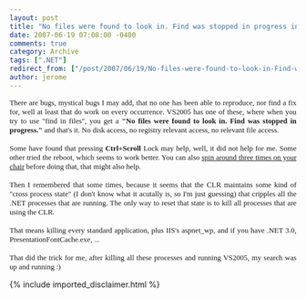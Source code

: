 ```yaml
---
layout: post
title: "No files were found to look in. Find was stopped in progress in VS2005"
date: 2007-06-19 07:08:00 -0400
comments: true
category: Archive
tags: [".NET"]
redirect_from: ["/post/2007/06/19/No-files-were-found-to-look-in-Find-was-stopped-in-progress-in-VS2005.aspx", "/post/2007/06/19/no-files-were-found-to-look-in-find-was-stopped-in-progress-in-vs2005.aspx"]
author: jerome
---
```

<!-- more -->
<p align="justify">
<font size="2"><font face="trebuchet ms,geneva">There are bugs, mystical bugs I may add, that no one has been able to reproduce, nor find a fix for, well at least that do work on every occurrence. VS2005 has one of these, where when you try to use &quot;find in files&quot;, you get a <strong>&quot;No files were found to look in. Find was stopped in progress.&quot;</strong> and that&#39;s it. No disk access, no registry relevant access, no relevant file access.<br />
<br />
Some have found that pressing <strong>Ctrl+Scroll</strong> Lock may help, well, it did not help for me. Some other tried the reboot, which seems to work better. You can also </font><a href="http://blogs.ugidotnet.org/franny/archive/2005/12/08/31303.aspx"><font face="trebuchet ms,geneva">spin around&nbsp;three times on your chair</font></a><font face="trebuchet ms,geneva"> before doing that, that might also&nbsp;help.<br />
<br />
Then I remembered that some times, because it seems that the CLR maintains some kind of &quot;cross process state&quot; (I don&#39;t know what it acutally&nbsp;is, so I&#39;m just guessing) that cripples all the .NET processes that are running. The only way to reset that state is to kill all processes that are using the CLR.<br />
<br />
That means killing every standard application, plus IIS&#39;s aspnet_wp, and if you have .NET 3.0, PresentationFontCache.exe, ...<br />
<br />
That did the trick for me, after killing all these processes and running VS2005, my search was up&nbsp;and running :)</font></font>
</p>

{% include imported_disclaimer.html %}
